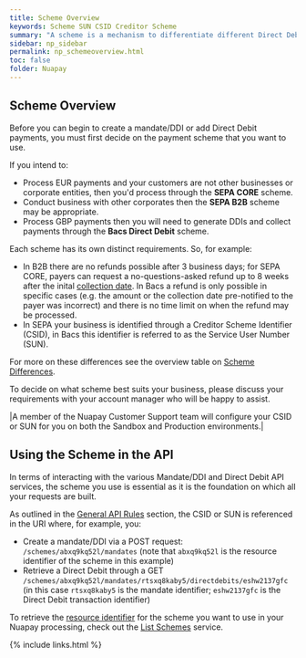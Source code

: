 ```yaml
---
title: Scheme Overview
keywords: Scheme SUN CSID Creditor Scheme
summary: "A scheme is a mechanism to differentiate different Direct Debit processing approaches. In SEPA, CORE and B2B are the principal schemes; in the UK Bacs Direct Debit is used"
sidebar: np_sidebar
permalink: np_schemeoverview.html
toc: false
folder: Nuapay
---
```



## Scheme Overview

Before you can begin to create a mandate/DDI or add Direct Debit payments, you must first decide on the payment scheme that you want to use. 

If you intend to:
* Process EUR payments and your customers are not other businesses or corporate entities, then you'd process through the **SEPA CORE** scheme. 
* Conduct business with other corporates then the **SEPA B2B** scheme may be appropriate. 
* Process GBP payments then you will need to generate DDIs and collect payments through the **Bacs Direct Debit** scheme.

Each scheme has its own distinct requirements. So, for example:

* In B2B there are no refunds possible after 3 business days; for SEPA CORE, payers can request a no-questions-asked refund up to 8 weeks after the inital  <a href="#" data-toggle="tooltip" data-original-title="{{site.data.glossary.collection_date}}">collection date</a>. In Bacs a refund is only possible in specific cases (e.g. the amount or the collection date pre-notified to the payer was incorrect) and there is no time limit on when the refund may be processed. 
* In SEPA your business is identified through a Creditor Scheme Identifier (CSID), in Bacs this identifier is referred to as the Service User Number (SUN).

For more on these differences see the overview table on [Scheme Differences](np_ddpayments.html#scheme-differences).

To decide on what scheme best suits your business, please discuss your requirements with your account manager who will be happy to assist.

|A member of the Nuapay Customer Support team will configure your CSID or SUN for you on both the Sandbox and Production environments.| 


## Using the Scheme in the API

In terms of interacting with the various Mandate/DDI and Direct Debit API services, the scheme you use is essential as it is the foundation on which all your requests are built.

As outlined in the [General API Rules](np_generalrules.html) section, the CSID or SUN is referenced in the URI where, for example, you: 

* Create a mandate/DDI via a POST request: `/schemes/abxq9kq52l/mandates` (note that `abxq9kq52l` is the resource identifier of the scheme in this example)
* Retrieve a Direct Debit through a GET `/schemes/abxq9kq52l/mandates/rtsxq8kaby5/directdebits/eshw2137gfc` (in this case `rtsxq8kaby5` is the mandate identifier; `eshw2137gfc` is the Direct Debit transaction identifier)

To retrieve the [resource identifier](np_generalrules.html#resource-identifiers) for the scheme you want to use in your Nuapay processing, check out the [List Schemes](np_listcredscheme.html) service.

{% include links.html %}
